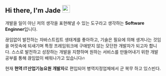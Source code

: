 ## Hi there, I'm Jade <img src="https://media.giphy.com/media/hvRJCLFzcasrR4ia7z/giphy.gif" width="25px"> </h1>

개발을 일이 아닌 저의 생각을 표현해낼 수 있는 도구라고 생각하는 **Software Enginner**입니다.

끊임없이 발전하는 자바스트립트 생태계를 좋아하고, 기술은 필요에 의해 생겨나는 것임을 머릿속에 되새기며 특정 프레임워크에 구애받지 않는 모던한 개발자가 되고자 합니다. 스스로 발전하고 성장하는 개발을 지향하며 원하는 서비스를 만들어내기 위한 개발 공부를 통해 끊임없이 배워나가고 있습니다🔥

현재 **현역 IT산업기능요원 개발자**로 편입되어 병역지정업체에서 군 복무 하고 있스빈다.